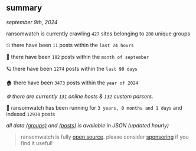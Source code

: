 
## summary
_september 9th, 2024_

ransomwatch is currently crawling `427` sites belonging to `208` unique groups

⏲ there have been `11` posts within the `last 24 hours`

🦈 there have been `102` posts within the `month of september`

🪐 there have been `1274` posts within the `last 90 days`

🏚 there have been `3473` posts within the `year of 2024`

_⚙️ there are currently `131` online hosts & `132` custom parsers._

🦕 ransomwatch has been running for `3 years, 0 months and 1 days` and indexed `12930` posts

_all data  [(groups)](http://ransomwhat.telemetry.ltd/groups) and [(posts)](http://ransomwhat.telemetry.ltd/posts) is available in JSON (updated hourly)_

> ransomwatch is fully [open source](https://github.com/joshhighet/ransomwatch#ransomwatch--). please consider [sponsoring](https://github.com/sponsors/joshhighet) if you find it useful!
